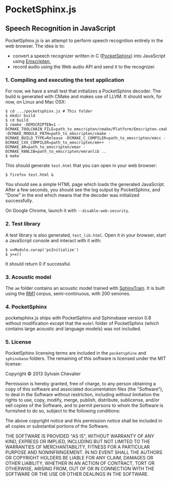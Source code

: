 PocketSphinx.js
===============

## Speech Recognition in JavaScript

PocketSphinx.js is an attempt to perform speech recognition entirely in the web browser. The idea is to:

* convert a speech recognizer written in C ([PocketSphinx](http://cmusphinx.sourceforge.net/)) into JavaScript using [Emscripten](https://github.com/kripken/emscripten),
* record audio using the Web audio API and send it to the recognizer.


### 1. Compiling and executing the test application

For now, we have a small test that initializes a PocketSphinx decoder. The build is generated with CMake and makes use of LLVM. It should work, for now, on Linux and Mac OSX:

    $ cd .../pocketsphinx.js # This folder
    $ mkdir build
    $ cd build
    $ cmake -DEMSCRIPTEN=1 -DCMAKE_TOOLCHAIN_FILE=path_to_emscripten/cmake/Platform/Emscripten.cmake -DCMAKE_MODULE_PATH=path_to_emscripten/cmake -DCMAKE_BUILD_TYPE=Release -DCMAKE_C_COMPILER=path_to_emscripten/emcc -DCMAKE_CXX_COMPILER=path_to_emscripten/em++  -DCMAKE_AR=path_to_emscripten/emar -DCMAKE_RANLIB=path_to_emscripten/emranlib ..
    $ make

This should generate `test.html` that you can open in your web browser:

    $ firefox test.html &

You should see a simple HTML page which loads the generated JavaScript. After a few seconds, you should see the log output by PocketSphinx, and "Done" in the end which means that the decoder was initialized successfully.

On Google Chrome, launch it with `--disable-web-security`.

### 2. Test library

A test library is also generated, `test_lib.html`. Open it in your browser, start a JavaScript console and interact with it with:

    $ x=Module.cwrap('psInitialize')
    $ y=x()

It should return 0 if successful.

### 3. Acoustic model

The `am` folder contains an acoustic model trained with [SphinxTrain](http://cmusphinx.sourceforge.net/wiki/tutorialam). It is built using the [RM1](http://www.speech.cs.cmu.edu/databases/rm1/index.html) corpus, semi-continuous, with 200 senones.

### 4. PocketSphinx

pocketsphinx.js ships with PocketSphinx and Sphinxbase version 0.8 without modification except that the `model` folder of PocketSphinx (which contains large acoustic and language models) was not included.

### 5. License

PocketSphinx licensing terms are included in the `pocketsphinx` and `sphinxbase` folders. The remaining of this software is licensed under the MIT license:

Copyright © 2013 Sylvain Chevalier

Permission is hereby granted, free of charge, to any person obtaining a copy of this software and associated documentation files (the "Software"), to deal in the Software without restriction, including without limitation the rights to use, copy, modify, merge, publish, distribute, sublicense, and/or sell copies of the Software, and to permit persons to whom the Software is furnished to do so, subject to the following conditions:

The above copyright notice and this permission notice shall be included in all copies or substantial portions of the Software.

THE SOFTWARE IS PROVIDED "AS IS", WITHOUT WARRANTY OF ANY KIND, EXPRESS OR IMPLIED, INCLUDING BUT NOT LIMITED TO THE WARRANTIES OF MERCHANTABILITY, FITNESS FOR A PARTICULAR PURPOSE AND NONINFRINGEMENT. IN NO EVENT SHALL THE AUTHORS OR COPYRIGHT HOLDERS BE LIABLE FOR ANY CLAIM, DAMAGES OR OTHER LIABILITY, WHETHER IN AN ACTION OF CONTRACT, TORT OR OTHERWISE, ARISING FROM, OUT OF OR IN CONNECTION WITH THE SOFTWARE OR THE USE OR OTHER DEALINGS IN THE SOFTWARE.

